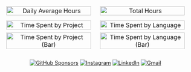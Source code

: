 <table cellspacing="0" cellpadding="0" style="border-collapse: separate; border-spacing: 8px; width: 100%;">
  <tr>
    <td width="50%" align="center">
      <img src="/../../raw/data/data/all_time-coding-stats.svg" alt="Daily Average Hours" width="100%">
    </td>
    <td width="50%" align="center">
      <img src="/../../raw/data/data/last_7_days-coding-stats.svg" alt="Total Hours" width="100%">
    </td>
  </tr>
  <tr>
    <td width="50%" align="center">
      <!-- <h4 style="margin: 0 0 8px 0;">Projects</h4> -->
      <img src="/../../raw/data/data/projects-radar.svg" alt="Time Spent by Project" width="100%" style="margin-bottom: 8px;">
      <img src="/../../raw/data/data/projects-bar.svg" alt="Time Spent by Project (Bar)" width="100%">
    </td>
    <td width="50%" align="center">
      <!-- <h4 style="margin: 0 0 8px 0;">Programming Languages</h4> -->
      <img src="/../../raw/data/data/languages-radar.svg" alt="Time Spent by Language" width="100%" style="margin-bottom: 8px;">
      <img src="/../../raw/data/data/languages-bar.svg" alt="Time Spent by Language (Bar)" width="100%">
    </td>
  </tr>
</table>

<div align="center">
  <a href="https://github.com/sponsors/senthurayyappan"><img alt="GitHub Sponsors" src="https://img.shields.io/github/sponsors/senthurayyappan"></a>
  <a href="https://www.instagram.com/senthurayyappan/"><img alt="Instagram" src="https://img.shields.io/badge/-Instagram-E1306C"></a>
  <a href="https://www.linkedin.com/in/imsenthur/"><img alt="LinkedIn" src="https://img.shields.io/badge/-LinkedIn-blue"></a>
  <a href="senthurayyappan@gmail.com"><img alt="Gmail" src="https://img.shields.io/badge/-Gmail-red"></a>
</div>

